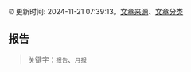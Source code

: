 :alarm_clock: 更新时间: 2024-11-21 07:39:13。[文章来源](/README.md)、[文章分类](/TAGS.md)

## 报告


> 关键字：`报告`、`月报`



